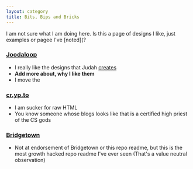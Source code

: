 ```yaml
---
layout: category
title: Bits, Bips and Bricks 
---
```


I am not sure what I am doing here. Is this a page of designs I like, just examples or pagee I've [noted](?


### [Joodaloop](https://joodaloop.com/)
<!--https://web.archive.org/web/20240314115923/https://joodaloop.com/-->
- I really like the designs that Judah [creates](https://webcraft.joodaloop.com/)
- **Add more about, why I like them** 
- I move the


### [cr.yp.to](https://cr.yp.to/patents/us/4200770.html)
- I am sucker for raw HTML
- You know someone whose blogs looks like that is a certified high priest of the CS gods

### [Bridgetown](https://github.com/bridgetownrb/bridgetown)
<!--https://news.ycombinator.com/item?id=28524604-->
- Not at endorsement of Bridgetown or this repo readme, but this is the most growth hacked repo readme I've ever seen (That's a value neutral observation)